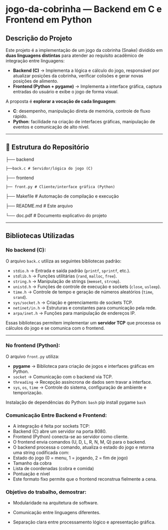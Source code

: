 # jogo-da-cobrinha — Backend em C e Frontend em Python

## Descrição do Projeto

Este projeto é a implementação de um jogo da cobrinha (Snake) dividido em **duas linguagens distintas** para atender ao requisito acadêmico de integração entre linguagens:

- **Backend (C)** → Implementa a lógica e cálculo do jogo, responsável por atualizar posições da cobrinha, verificar colisões e gerar novas posições de alimento.
- **Frontend (Python + pygame)** → Implementa a interface gráfica, captura entradas do usuário e exibe o jogo de forma visual.

A proposta é **explorar a vocação de cada linguagem**:
- **C**: desempenho, manipulação direta de memória, controle de fluxo rápido.
- **Python**: facilidade na criação de interfaces gráficas, manipulação de eventos e comunicação de alto nível.

---

## 📂 Estrutura do Repositório
├── backend

    ├──back.c # Servidor/lógica do jogo (C)
├── frontend
    
    ├── front.py # Cliente/interface gráfica (Python)

├── Makefile # Automação de compilação e execução

├── README.md # Este arquivo

└── doc.pdf # Documento explicativo do projeto

---

## Bibliotecas Utilizadas

### **No backend (C)**:
O arquivo `back.c` utiliza as seguintes bibliotecas padrão:
- `stdio.h` → Entrada e saída padrão (`printf`, `sprintf`, etc.).
- `stdlib.h` → Funções utilitárias (`rand`, `malloc`, `free`).
- `string.h` → Manipulação de strings (`memset`, `strcmp`).
- `unistd.h` → Funções de controle de execução e sockets (`close`, `usleep`).
- `time.h` → Controle de tempo e geração de números aleatórios (`time`, `srand`).
- `sys/socket.h` → Criação e gerenciamento de sockets TCP.
- `netinet/in.h` → Estruturas e constantes para comunicação pela rede.
- `arpa/inet.h` → Funções para manipulação de endereços IP.

Essas bibliotecas permitem implementar um **servidor TCP** que processa os cálculos do jogo e se comunica com o frontend.

---

### **No frontend (Python)**:
O arquivo `front.py` utiliza:
- **pygame** → Biblioteca para criação de jogos e interfaces gráficas em Python.
- `socket` → Comunicação com o backend via TCP.
- `threading` → Recepção assíncrona de dados sem travar a interface.
- `sys`, `os`, `time` → Controle do sistema, configuração de ambiente e temporização.

Instalação de dependências do Python:
```bash```
pip install pygame
```bash```

### Comunicação Entre Backend e Frontend:

- A integração é feita por sockets TCP:
- Backend (C) abre um servidor na porta 8080.
- Frontend (Python) conecta-se ao servidor como cliente.
- O frontend envia comandos (U, D, L, R, N, M, Q) para o backend.
- O backend processa o comando, atualiza o estado do jogo e retorna uma string codificada com:
- Estado do jogo (0 = menu, 1 = jogando, 2 = fim de jogo)
- Tamanho da cobra
- Lista de coordenadas (cobra e comida)
- Pontuação e nível
- Este formato fixo permite que o frontend reconstrua fielmente a cena.

### Objetivo do trabalho, demostrar:

- Modularidade na arquitetura de software.

- Comunicação entre linguagens diferentes.

- Separação clara entre processamento lógico e apresentação gráfica.

